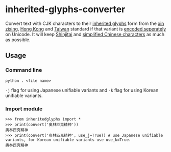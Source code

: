 # inherited-glyphs-converter
 Convert text with CJK characters to their [inherited glyphs](https://en.wikipedia.org/wiki/Jiu_zixing) form from the [xin zixing](https://en.wikipedia.org/wiki/Xin_zixing), [Hong Kong](https://en.wikipedia.org/wiki/List_of_Graphemes_of_Commonly-Used_Chinese_Characters) and [Taiwan](https://en.wikipedia.org/wiki/Standard_Form_of_National_Characters) standard if that variant is [encoded seperately](https://en.wikipedia.org/wiki/CJK_Unified_Ideographs#CJK_Unified_Ideographs) on Unicode.
 It will keep [Shinjitai](https://en.wikipedia.org/wiki/Shinjitai) and [simplified Chinese characters](https://en.wikipedia.org/wiki/Simplified_Chinese_characters) as much as possible.
 
 ## Usage
 
 ### Command line
 
	python . <file name>
 `-j` flag for using Japanese unifiable variants and `-k` flag for using Korean unifiable variants.
 
 ### Import module
    >>> from inheritedglyphs import *
    >>> print(convert('奥林匹克精神'))
    奧林匹克精神
    >>> print(convert('奥林匹克精神', use_j=True)) # use Japanese unifiable variants, for Korean unifiable variants use use_k=True.
    奧林匹克精神
	